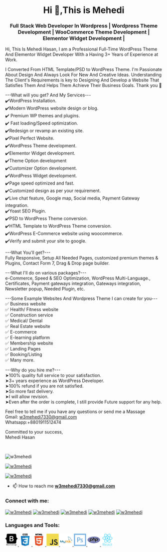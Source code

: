 
<h1 align="center">Hi 👋,This is Mehedi</h1>
<h3 align="center">Full Stack Web Developer In Wordpress | Wordpress Theme Development | WooCommerce Theme Development | Elementor Widget Development |</h3>
<p>Hi,
This Is Mehedi Hasan, I am a Professional Full-Time WordPress Theme And Elementor Widget Developer With a Having 3+ Years of Experience at Work. 

I Converted From HTML Template/PSD to WordPress Theme. I'm Passionate About Design And Always Look For New And Creative Ideas. Understanding The Client's Requirements is key to Designing And Develop a Website That Satisfies Them And Helps Them Achieve Their Business Goals. 
Thank you 💚

 ---What will you get? And My Services---<br>
✔️WordPress Installation.<br>
✔️Modern WordPress website design or blog.<br>
✔️ Premium WP themes and plugins.<br>
✔️ Fast loading/Speed optimization.<br>
✔️Redesign or revamp an existing site.<br>
✔️Pixel Perfect Website.<br>
✔️WordPress Theme development.<br>
✔️Elementor Widget development.<br>
✔️Theme Option development<br>
✔️Customizer Option development.<br>
✔️WordPress Widget development.<br>
✔️Page speed optimized and fast.<br>
✔️Customized design as per your requirement.<br>
✔️Live chat feature, Google map, Social media, Payment Gateway integration.<br>
✔️Yoast SEO Plugin.<br>
✔️PSD to WordPress Theme conversion.<br>
✔️HTML Template to WordPress Theme conversion.<br>
✔️WordPress E-Commerce website using woocommerce.<br>
✔️Verify and submit your site to google.<br> 

 ---What You'll get?---<br>
Fully Responsive, Setup All Needed Pages, customized premium themes & Plugins, Contact Form 7, Drag & Drop page builder.<br>

 ---What I'll do on various packages?---<br>
e-Commerce, Speed & SEO Optimization, WordPress Multi-Language., Certificates, Payment gateways integration, Gateways integration, Newsletter popup, Needed Plugin, etc.<br>

---Some Example Websites And Wordpress Theme I can create for you---<br>
✅ Business website<br>
✅ Health/ Fitness website<br>
✅ Construction service<br>
✅ Medical/ Dental<br>
✅ Real Estate website<br>
✅ E-commerce <br>
✅ E-learning platform<br>
✅ Membership website<br>
✅ Landing Pages<br>
✅ Booking/Listing<br>
✅ Many more.<br>


---Why do you hire me?--- <br>
➤100% quality full service to your satisfaction.<br>
➤3+ years experience as WordPress Developer.<br>
➤100% refund if you are not satisfied.<br>
➤So more fast delivery.<br>
➤I will allow revision.<br>
➤Even after the order is complete, I still provide Future support for any help.<br>

Feel free to tell me if you have any questions or send me a Massage<br>
Gmail: w3mehedi7330@gmail.com<br>
Whatsapp:+8801911512474<br>

Committed to your success,<br>
Mehedi Hasan</p><br>

<p align="left"> <img src="https://komarev.com/ghpvc/?username=w3mehedi&label=Profile%20views&color=0e75b6&style=flat" alt="w3mehedi" /> </p>

<p align="left"> <a href="https://github.com/ryo-ma/github-profile-trophy"><img src="https://github-profile-trophy.vercel.app/?username=w3mehedi" alt="w3mehedi" /></a> </p>

<p align="left"> <a href="https://twitter.com/w3mehedi" target="blank"><img src="https://img.shields.io/twitter/follow/w3mehedi?logo=twitter&style=for-the-badge" alt="w3mehedi" /></a> </p>

- 📫 How to reach me **w3mehedi7330@gmail.com**

<h3 align="left">Connect with me:</h3>
<p align="left">
<a href="https://twitter.com/w3mehedi" target="blank"><img align="center" src="https://raw.githubusercontent.com/rahuldkjain/github-profile-readme-generator/master/src/images/icons/Social/twitter.svg" alt="w3mehedi" height="30" width="40" /></a>
<a href="https://linkedin.com/in/w3mehedi" target="blank"><img align="center" src="https://raw.githubusercontent.com/rahuldkjain/github-profile-readme-generator/master/src/images/icons/Social/linked-in-alt.svg" alt="w3mehedi" height="30" width="40" /></a>
<a href="https://fb.com/w3mehedi" target="blank"><img align="center" src="https://raw.githubusercontent.com/rahuldkjain/github-profile-readme-generator/master/src/images/icons/Social/facebook.svg" alt="w3mehedi" height="30" width="40" /></a>
<a href="https://instagram.com/w3mehedi" target="blank"><img align="center" src="https://raw.githubusercontent.com/rahuldkjain/github-profile-readme-generator/master/src/images/icons/Social/instagram.svg" alt="w3mehedi" height="30" width="40" /></a>
<a href="https://www.youtube.com/c/w3mehedi" target="blank"><img align="center" src="https://raw.githubusercontent.com/rahuldkjain/github-profile-readme-generator/master/src/images/icons/Social/youtube.svg" alt="w3mehedi" height="30" width="40" /></a>
</p>

<h3 align="left">Languages and Tools:</h3>
<p align="left"> <a href="https://getbootstrap.com" target="_blank" rel="noreferrer"> <img src="https://raw.githubusercontent.com/devicons/devicon/master/icons/bootstrap/bootstrap-plain-wordmark.svg" alt="bootstrap" width="40" height="40"/> </a> <a href="https://www.w3schools.com/css/" target="_blank" rel="noreferrer"> <img src="https://raw.githubusercontent.com/devicons/devicon/master/icons/css3/css3-original-wordmark.svg" alt="css3" width="40" height="40"/> </a> <a href="https://www.w3.org/html/" target="_blank" rel="noreferrer"> <img src="https://raw.githubusercontent.com/devicons/devicon/master/icons/html5/html5-original-wordmark.svg" alt="html5" width="40" height="40"/> </a> <a href="https://developer.mozilla.org/en-US/docs/Web/JavaScript" target="_blank" rel="noreferrer"> <img src="https://raw.githubusercontent.com/devicons/devicon/master/icons/javascript/javascript-original.svg" alt="javascript" width="40" height="40"/> </a> <a href="https://www.mysql.com/" target="_blank" rel="noreferrer"> <img src="https://raw.githubusercontent.com/devicons/devicon/master/icons/mysql/mysql-original-wordmark.svg" alt="mysql" width="40" height="40"/> </a> <a href="https://www.photoshop.com/en" target="_blank" rel="noreferrer"> <img src="https://raw.githubusercontent.com/devicons/devicon/master/icons/photoshop/photoshop-line.svg" alt="photoshop" width="40" height="40"/> </a> <a href="https://www.php.net" target="_blank" rel="noreferrer"> <img src="https://raw.githubusercontent.com/devicons/devicon/master/icons/php/php-original.svg" alt="php" width="40" height="40"/> </a> <a href="https://reactjs.org/" target="_blank" rel="noreferrer"> <img src="https://raw.githubusercontent.com/devicons/devicon/master/icons/react/react-original-wordmark.svg" alt="react" width="40" height="40"/> </a> </p>



